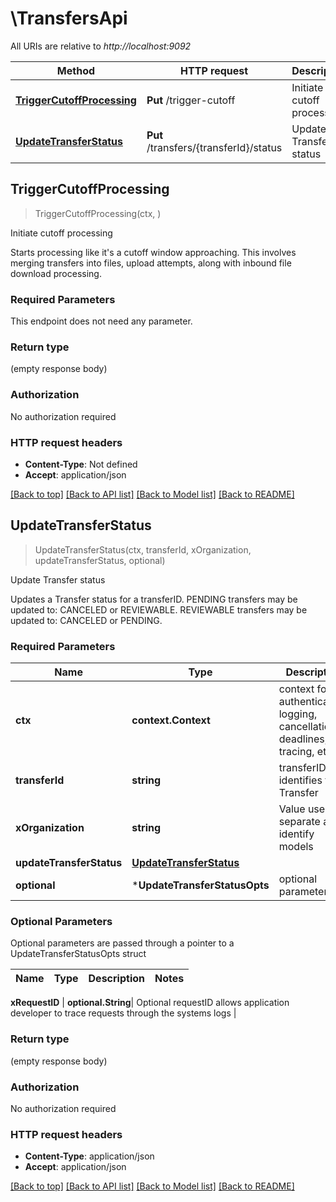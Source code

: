 # \TransfersApi

All URIs are relative to *http://localhost:9092*

Method | HTTP request | Description
------------- | ------------- | -------------
[**TriggerCutoffProcessing**](TransfersApi.md#TriggerCutoffProcessing) | **Put** /trigger-cutoff | Initiate cutoff processing
[**UpdateTransferStatus**](TransfersApi.md#UpdateTransferStatus) | **Put** /transfers/{transferId}/status | Update Transfer status



## TriggerCutoffProcessing

> TriggerCutoffProcessing(ctx, )

Initiate cutoff processing

Starts processing like it's a cutoff window approaching. This involves merging transfers into files, upload attempts, along with inbound file download processing.

### Required Parameters

This endpoint does not need any parameter.

### Return type

 (empty response body)

### Authorization

No authorization required

### HTTP request headers

- **Content-Type**: Not defined
- **Accept**: application/json

[[Back to top]](#) [[Back to API list]](../README.md#documentation-for-api-endpoints)
[[Back to Model list]](../README.md#documentation-for-models)
[[Back to README]](../README.md)


## UpdateTransferStatus

> UpdateTransferStatus(ctx, transferId, xOrganization, updateTransferStatus, optional)

Update Transfer status

Updates a Transfer status for a transferID.  PENDING transfers may be updated to: CANCELED or REVIEWABLE. REVIEWABLE transfers may be updated to: CANCELED or PENDING. 

### Required Parameters


Name | Type | Description  | Notes
------------- | ------------- | ------------- | -------------
**ctx** | **context.Context** | context for authentication, logging, cancellation, deadlines, tracing, etc.
**transferId** | **string**| transferID that identifies the Transfer | 
**xOrganization** | **string**| Value used to separate and identify models | 
**updateTransferStatus** | [**UpdateTransferStatus**](UpdateTransferStatus.md)|  | 
 **optional** | ***UpdateTransferStatusOpts** | optional parameters | nil if no parameters

### Optional Parameters

Optional parameters are passed through a pointer to a UpdateTransferStatusOpts struct


Name | Type | Description  | Notes
------------- | ------------- | ------------- | -------------



 **xRequestID** | **optional.String**| Optional requestID allows application developer to trace requests through the systems logs | 

### Return type

 (empty response body)

### Authorization

No authorization required

### HTTP request headers

- **Content-Type**: application/json
- **Accept**: application/json

[[Back to top]](#) [[Back to API list]](../README.md#documentation-for-api-endpoints)
[[Back to Model list]](../README.md#documentation-for-models)
[[Back to README]](../README.md)

